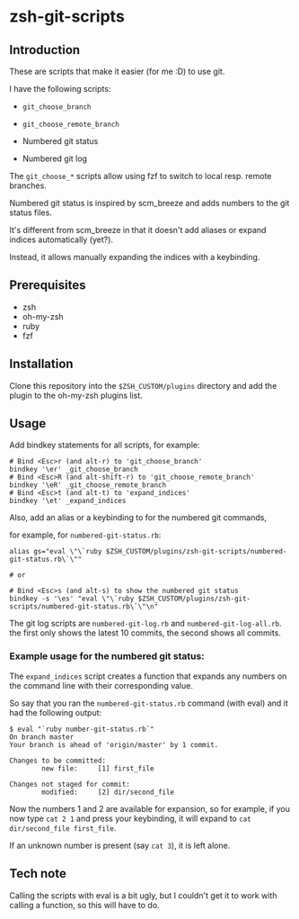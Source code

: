 # zsh-git-scripts

## Introduction

These are scripts that make it easier (for me :D) to use git.

I have the following scripts:

* `git_choose_branch`
* `git_choose_remote_branch`

* Numbered git status
* Numbered git log

The `git_choose_*` scripts allow using fzf to switch to local resp. remote branches.

Numbered git status is inspired by scm_breeze and adds numbers to the git status files.

It's different from scm_breeze in that it doesn't add aliases or expand indices automatically (yet?).

Instead, it allows manually expanding the indices with a keybinding.

## Prerequisites

* zsh
* oh-my-zsh
* ruby
* fzf

## Installation

Clone this repository into the `$ZSH_CUSTOM/plugins` directory and add the plugin to the
oh-my-zsh plugins list.

## Usage

Add bindkey statements for all scripts, for example:

```
# Bind <Esc>r (and alt-r) to 'git_choose_branch'
bindkey '\er' _git_choose_branch
# Bind <Esc>R (and alt-shift-r) to 'git_choose_remote_branch'
bindkey '\eR' _git_choose_remote_branch
# Bind <Esc>t (and alt-t) to 'expand_indices'
bindkey '\et' _expand_indices
```

Also, add an alias or a keybinding to for the numbered git commands,

for example, for `numbered-git-status.rb`:

```
alias gs="eval \"\`ruby $ZSH_CUSTOM/plugins/zsh-git-scripts/numbered-git-status.rb\`\""

# or

# Bind <Esc>s (and alt-s) to show the numbered git status
bindkey -s '\es' "eval \"\`ruby $ZSH_CUSTOM/plugins/zsh-git-scripts/numbered-git-status.rb\`\"\n"
```

The git log scripts are `numbered-git-log.rb` and `numbered-git-log-all.rb`.
the first only shows the latest 10 commits, the second shows all commits.

### Example usage for the numbered git status:

The `expand_indices` script creates a function that expands any numbers on the
command line with their corresponding value.

So say that you ran the `numbered-git-status.rb` command (with eval) and it had the
following output:

```
$ eval "`ruby number-git-status.rb`"
On branch master
Your branch is ahead of 'origin/master' by 1 commit.

Changes to be committed:
        new file:     [1] first_file

Changes not staged for commit:
        modified:     [2] dir/second_file
```

Now the numbers 1 and 2 are available for expansion, so for example, if you
now type `cat 2 1` and press your keybinding, it will expand to `cat dir/second_file first_file`.

If an unknown number is present (say `cat 3`), it is left alone.

## Tech note

Calling the scripts with eval is a bit ugly, but I couldn't get it to work with
calling a function, so this will have to do.

